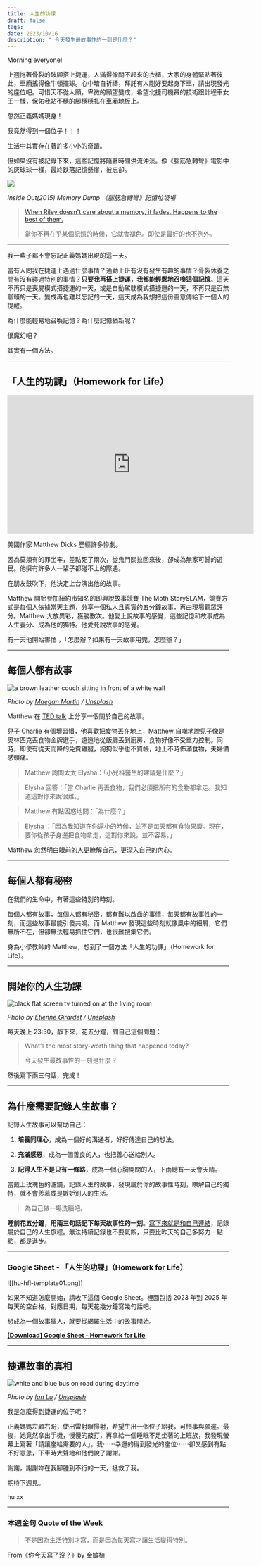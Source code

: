 ```yaml
---
title: 人生的功課
draft: false
tags: 
date: 2023/10/16
description: " 今天發生最故事性的一刻是什麼？"
---
```

Morning everyone!

上週拖著骨裂的跛腳搭上捷運，人滿得像關不起來的衣櫃，大家的身體緊貼著彼此，車廂搖得像牛頓擺球。心中暗自祈禱，拜託有人剛好要起身下車，請出現發光的座位吧。可惜天不從人願，卑微的願望變成，希望北捷司機員的技術跟計程車女王一樣，保佑我站不穩的腳穩穩扎在車廂地板上。

忽然正義媽媽現身！

我竟然得到一個位子！！！

生活中其實存在著許多小小的奇蹟。

但如果沒有被記錄下來，這些記憶將隨著時間洪流沖淡。像《腦筋急轉彎》電影中的灰球球一樣，最終跌落記憶懸崖，被忘卻。

![](https://media.tenor.com/Z7Njn5vibDgAAAAC/bing-bong-inside-out.gif)

*Inside Out(2015) Memory Dump 《腦筋急轉彎》記憶垃圾場*

> [When Riley doesn't care about a memory, it fades. Happens to the best of them.](https://youtu.be/uqsZFuZxNB4?feature=shared&t=40&ref=chinghannhu.com)  
>   
> 當你不再在乎某個記憶的時候，它就會褪色。即使是最好的也不例外。

---

我一輩子都不會忘記正義媽媽出現的這一天。

當有人問我在捷運上遇過什麼事情？通勤上班有沒有發生有趣的事情？骨裂休養之間有沒有碰過特別的事情？**只要我再搭上捷運，我都能輕鬆地召喚這個記憶**。這天不再只是喪屍模式搭捷運的一天，或是自動駕駛模式搭捷運的一天，不再只是百無聊賴的一天。變成再也難以忘記的一天，這天成為我想把這份善意傳給下一個人的提醒。

為什麼能輕易地召喚記憶？為什麼記憶猶新呢？

很魔幻吧？

其實有一個方法。

---

## 「人生的功課」（Homework for Life）

<iframe width="560" height="315" src="https://www.youtube.com/embed/x7p329Z8MD0?si=IvrkQjvK4ZBvEJbu" title="YouTube video player" frameborder="0" allow="accelerometer; autoplay; clipboard-write; encrypted-media; gyroscope; picture-in-picture; web-share" referrerpolicy="strict-origin-when-cross-origin" allowfullscreen></iframe>

美國作家 Matthew Dicks 歷經許多慘劇。

因為莫須有的罪坐牢，差點死了兩次，從鬼門關拉回來後，卻成為無家可歸的遊民。他擁有許多人一輩子都碰不上的際遇。

在朋友鼓吹下，他決定上台演出他的故事。

Matthew 開始參加紐約市知名的即興說故事競賽 The Moth StorySLAM，競賽方式是每個人依據當天主題，分享一個私人且真實的五分鐘故事，再由現場觀眾評分。Matthew 大放異彩，獲勝數次。他愛上說故事的感覺，這些記憶和故事成為人生養分、成為他的獨特。他愛死說故事的感覺。

有一天他開始害怕 ，「怎麼辦？如果有一天故事用完，怎麼辦？」

---

## **每個人都有故事**

![a brown leather couch sitting in front of a white wall](https://chinghannhu.ghost.io/content/images/2023/10/photo-1642715614665-8e5534e7e427.jpeg)

*Photo by [Maegan Martin](https://unsplash.com/@maeganmartin?ref=chinghannhu.com) / [Unsplash](https://unsplash.com/?utm_source=ghost&utm_medium=referral&utm_campaign=api-credit)*

Matthew 在 [TED talk](https://www.youtube.com/watch?v=x7p329Z8MD0&ref=chinghannhu.com) 上分享一個關於自己的故事。

兒子 Charlie 有個壞習慣，他喜歡把食物丟在地上，Matthew 自嘲地說兒子像是奧林匹克丟食物金牌選手，遠遠地從飯廳丟到廚房，食物好像不受重力控制。同時，即使有從天而降的免費雞腿，狗狗似乎也不買帳，地上不時佈滿食物，夫婦備感頭痛。

> Matthew 詢問太太 Elysha：「小兒科醫生的建議是什麼？」

> Elysha 回答：「當 Charlie 再丟食物，我們必須把所有的食物都拿走。我知道這對你來說很難。」

> Matthew 有點困惑地問：「為什麼？」

> Elysha ：「因為我知道在你還小的時候，並不是每天都有食物果腹。現在，要你從孩子身邊把食物拿走，這對你來說，並不容易。」

Matthew 忽然明白眼前的人更瞭解自己，更深入自己的內心。

---

## **每個人都有秘密**

在我們的生命中，有著這些特別的時刻。

每個人都有故事，每個人都有秘密，都有難以啟齒的事情，每天都有故事性的一刻，而這些故事最能引發共鳴。而 Matthew 發現這些時刻就像風中的細屑，它們無所不在，但卻無法輕易抓住它們，也很難搜集它們。

身為小學教師的 Matthew，想到了一個方法「人生的功課」（Homework for Life）。

---

## **開始你的人生功課**

![black flat screen tv turned on at the living room](https://images.unsplash.com/photo-1617575521317-d2974f3b56d2?crop=entropy&cs=tinysrgb&fit=max&fm=jpg&ixid=M3wxMTc3M3wwfDF8c2VhcmNofDV8fHdyaXRlJTIwc3Rvcnl8ZW58MHx8fHwxNjk3MzY0MTcxfDA&ixlib=rb-4.0.3&q=80&w=2000)

*Photo by [Etienne Girardet](https://unsplash.com/@etiennegirardet?ref=chinghannhu.com) / [Unsplash](https://unsplash.com/?utm_source=ghost&utm_medium=referral&utm_campaign=api-credit)*

每天晚上 23:30，靜下來，花五分鐘，問自己這個問題：

> What’s the most story-worth thing that happened today?  
>   
> 今天發生最故事性的一刻是什麼？

然後寫下兩三句話，完成！

---

## **為什麼需要記錄人生故事？**

記錄人生故事可以幫助自己：

1. **培養同理心**，成為一個好的溝通者，好好傳達自己的想法。
    

1. **充滿感恩**，成為一個善良的人，也把善心送給別人。
    

1. **記得人生不是只有一條路**，成為一個心胸開闊的人，下雨總有一天會天晴。
    

當戴上玫瑰色的濾鏡，記錄人生的故事，發現屬於你的故事性時刻，瞭解自己的獨特，就不會羨慕或是嫉妒別人的生活。

> 為自己做一場洗腦吧。

**睡前花五分鐘，用兩三句話記下每天故事性的一刻**。[寫下來就是和自己連結](https://www.chinghannhu.com/write-to-connect-with-myself/)，記錄屬於自己的人生旅程。無法持續記錄也不要氣餒，只要比昨天的自己多努力一點點，都是進步。

---

### **Google Sheet - 「人生的功課」（Homework for Life）**

![[hu-hfl-template01.png]]

如果不知道怎麼開始，請收下這個 Google Sheet。裡面包括 2023 年到 2025 年每天的空白格，對應日期，每天花幾分鐘寫幾句話吧。

想成為一個故事獵人，就要從網羅生活中的故事開始。

**[[Download] Google Sheet - Homework for Life](https://docs.google.com/spreadsheets/d/1zHeder4ZRTMGIqWHE9PSisBmgEeyYiCxqdH0qcFiAj0/edit?usp=sharing&ref=chinghannhu.com)**

---

## **捷運故事的真相**

![white and blue bus on road during daytime](https://chinghannhu.ghost.io/content/images/2023/10/photo-1616595286596-f0b561c76bc5.jpeg)

*Photo by [Ian Lu](https://unsplash.com/@ianlu?ref=chinghannhu.com) / [Unsplash](https://unsplash.com/?utm_source=ghost&utm_medium=referral&utm_campaign=api-credit)*

我是怎麼得到捷運的位子呢？

正義媽媽左顧右盼，使出雷射眼掃射，希望生出一個位子給我，可惜事與願違。最後，她竟然拿出手機，慢慢的敲打，再拿給一個睡眠不足坐著的上班族，我發現螢幕上寫著「請讓座給需要的人」。我⋯⋯幸運的得到發光的座位⋯⋯卻又感到有點不好意思，下車時大聲地和他們說了謝謝。

謝謝，謝謝妳在我腳腫到不行的一天，拯救了我。

期待下週見。

hu xx

---

### **本週金句 Quote of the Week**

> 不是因為生活特別才寫，而是因為每天寫才讓生活變得特別。

From《[你今天寫了沒？](https://book.tpml.edu.tw/bookDetail/571077?qs=%7B%5Eurl3%2C%2Fsearch4%2Cquery%5E%3A%7B%5E%2Cs23%2CFullText4%2C%2Cs13%2C%E4%BD%A0%E4%BB%8A%E5%A4%A9%E5%AF%AB%E4%BA%86%E6%B2%92%5E%7D%7D&ref=chinghannhu.com)》by 金敏植
